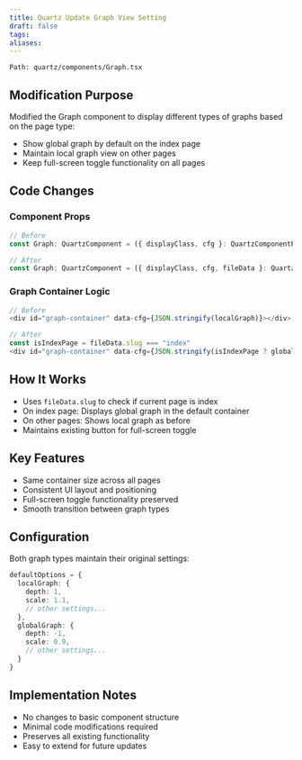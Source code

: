 ```yaml
---
title: Quartz Update Graph View Setting
draft: false
tags: 
aliases:
---
```

`Path: quartz/components/Graph.tsx`

## Modification Purpose
Modified the Graph component to display different types of graphs based on the page type:
- Show global graph by default on the index page
- Maintain local graph view on other pages
- Keep full-screen toggle functionality on all pages

## Code Changes

### Component Props
```typescript
// Before
const Graph: QuartzComponent = ({ displayClass, cfg }: QuartzComponentProps)

// After
const Graph: QuartzComponent = ({ displayClass, cfg, fileData }: QuartzComponentProps)
```

### Graph Container Logic
```typescript
// Before
<div id="graph-container" data-cfg={JSON.stringify(localGraph)}></div>

// After
const isIndexPage = fileData.slug === "index"
<div id="graph-container" data-cfg={JSON.stringify(isIndexPage ? globalGraph : localGraph)}></div>
```

## How It Works
- Uses `fileData.slug` to check if current page is index
- On index page: Displays global graph in the default container
- On other pages: Shows local graph as before
- Maintains existing button for full-screen toggle

## Key Features
- Same container size across all pages
- Consistent UI layout and positioning
- Full-screen toggle functionality preserved
- Smooth transition between graph types

## Configuration
Both graph types maintain their original settings:
```typescript
defaultOptions = {
  localGraph: {
    depth: 1,
    scale: 1.1,
    // other settings...
  },
  globalGraph: {
    depth: -1,
    scale: 0.9,
    // other settings...
  }
}
```

## Implementation Notes
- No changes to basic component structure
- Minimal code modifications required
- Preserves all existing functionality
- Easy to extend for future updates